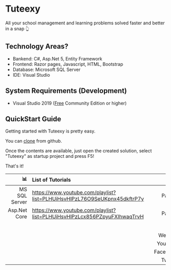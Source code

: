 # Tuteexy
All your school management and learning problems solved faster and better in a snap 👆 

## Technology Areas?
* Bankend: C#, Asp.Net 5, Entity Framework
* Frontend: Razor pages, Javascript, HTML, Bootstrap
* Database: Microsoft SQL Server
* IDE: Visual Studio 

## System Requirements (Development)
* Visual Studio 2019 ([Free](https://visualstudio.microsoft.com/vs/community/) Community Edition or higher)

## QuickStart Guide
Getting started with Tuteexy is pretty easy. 

You can [clone](https://github.com/devopshasan/Tuteexy) from github.

Once the contents are available, just open the created solution, select "Tuteexy" as startup project and press F5!

That's it!


| :bar_chart:               |  List of Tutorials   |   | :moneybag:           | Support Us                           |
|--------------------------:|:---------------------|---|---------------------:|:-------------------------------------|
| MS SQL Server             |https://www.youtube.com/playlist?list=PLHUiHsvHlPzL76O9SeUKpnx45dkftrP7y |   | Paypal |  https://www.paypal.me/iamhasanhabib                |
| Asp.Net Core              |https://www.youtube.com/playlist?list=PLHUiHsvHlPzLcx856PZpyuFXIhwaqTrvH |   | Paypal |  https://www.paypal.me/iamhasanhabib                 |
|                           | |   | :point_right:        | Follow Us                            |
|                           | |   |Website               |http://www.devopshasan.com          |
|                           | |   |YouTube               |https://www.youtube.com/devopshasan  |
|                           | |   |Facebook              |https://www.facebook.com/devopshasan |
|                           | |   |Twitter               |https://twitter.com/devopshasan      | 
